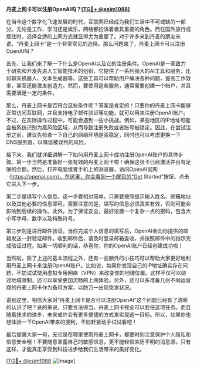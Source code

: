 **丹麦上网卡可以注册OpenAI吗？[[TG💪+ @esim1088](https://t.me/s/esim1088)]**

在当今这个数字化飞速发展的时代，互联网已经成为我们生活中不可或缺的一部分。无论是工作、学习还是娱乐，网络都扮演着极其重要的角色。而在国外旅行或居住时，选择合适的上网方式就显得尤为重要了。对于许多来到丹麦的朋友来说，“丹麦上网卡”是一个非常常见的选择。那么问题来了，丹麦上网卡可以注册OpenAI吗？

首先，让我们来了解一下什么是OpenAI以及它的注册条件。OpenAI是一家致力于研究和开发先进人工智能技术的组织，它提供了一系列强大的AI工具和服务，比如聊天机器人、文本生成器等。这些工具可以帮助用户解决各种问题，提高工作效率，甚至还能激发创造力。然而，要使用这些服务，通常需要创建一个账户，并且需要满足一定的条件。

那么，丹麦上网卡是否符合这些条件呢？答案是肯定的！只要你的丹麦上网卡能够正常访问互联网，并且支持电子邮件验证等功能，就可以用来注册OpenAI账户。不过，在实际操作过程中，可能会遇到一些小挑战。例如，某些地区的IP地址可能会被系统识别为高风险区域，从而导致注册失败或者账号被锁定。因此，在尝试注册之前，建议先检查一下自己的网络环境是否稳定，同时也可以考虑更换一下DNS服务器，以降低被误判的风险。

接下来，我们就详细讲解一下如何用丹麦上网卡成功注册OpenAI账户的具体步骤。第一步当然是准备好一张有效的丹麦上网卡啦！确保这张卡已经激活并且有足够的余额。然后，打开电脑或者手机上的浏览器，访问OpenAI官网（https://openai.com）。在这里，你会看到一个醒目的“Get Started”按钮，点击它进入下一步。

第二步是填写个人信息。这一步骤相对简单，只需要按照提示输入姓名、邮箱地址以及其他必要的信息即可。需要注意的是，填写的信息必须真实有效，否则可能会影响到后续的操作。此外，为了保证安全，最好设置一个复杂一点的密码，包含大小写字母、数字以及特殊符号。

第三步则是进行邮件验证。当你完成个人信息的填写后，OpenAI会向你提供的邮箱发送一封验证邮件。收到邮件后，请及时登录邮箱查收，并按照邮件中的指示完成验证过程。如果一切顺利的话，恭喜你，你的OpenAI账户已经创建成功啦！

当然啦，除了上述的基本流程之外，还有一些额外的小技巧可以帮助大家更好地利用丹麦上网卡来注册OpenAI账户。比如说，如果你发现自己的IP地址确实存在问题，不妨试试使用虚拟专用网络（VPN）来改变你的地理位置。这样不仅可以绕过地域限制，还可以享受更加流畅的上网体验。另外，还可以多准备几张不同运营商的丹麦上网卡作为备用方案，以防万一出现突发状况。

说到这里，相信大家对“丹麦上网卡是否可以注册OpenAI”这个问题已经有了清晰的认识了吧？总的来说，只要方法得当，丹麦上网卡完全可以胜任这项任务。而且随着技术的进步，未来或许会有更多便捷的方式来实现这一目标。所以，如果你也想体验一下OpenAI带来的便利，不妨赶紧动手试试看吧！

最后提醒大家一句，无论是在哪里使用丹麦上网卡，都要时刻注意保护个人隐私和信息安全哦！不要随意泄露自己的敏感信息，更不能轻信来历不明的消息源。只有这样，才能真正享受到科技进步给我们生活带来的美好变化。

[[TG💪+ @esim1088](https://t.me/s/esim1088) ![Image](https://i.postimg.cc/4NQfJmqS/Snipaste-2025-05-13-00-14-12.png)]